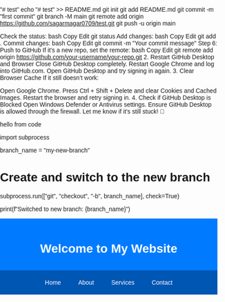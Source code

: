 "# test" 
echo "# test" >> README.md
git init
git add README.md
git commit -m "first commit"
git branch -M main
git remote add origin https://github.com/sagarmagar0709/test.git
git push -u origin main

Check the status:
bash
Copy
Edit
git status
Add changes:
bash
Copy
Edit
git add .
Commit changes:
bash
Copy
Edit
git commit -m "Your commit message"
Step 6: Push to GitHub
If it's a new repo, set the remote:
bash
Copy
Edit
git remote add origin https://github.com/your-username/your-repo.git
2. Restart GitHub Desktop and Browser
Close GitHub Desktop completely.
Restart Google Chrome and log into GitHub.com.
Open GitHub Desktop and try signing in again.
3. Clear Browser Cache
If it still doesn’t work:

Open Google Chrome.
Press Ctrl + Shift + Delete and clear Cookies and Cached Images.
Restart the browser and retry signing in.
4. Check if GitHub Desktop is Blocked
Open Windows Defender or Antivirus settings.
Ensure GitHub Desktop is allowed through the firewall.
Let me know if it's still stuck! 🚀






hello from code


import subprocess

branch_name = "my-new-branch"

# Create and switch to the new branch
subprocess.run(["git", "checkout", "-b", branch_name], check=True)

print(f"Switched to new branch: {branch_name}")

<!DOCTYPE html>
<html lang="en">
<head>
    <meta charset="UTF-8">
    <meta name="viewport" content="width=device-width, initial-scale=1.0">
    <title>My Website</title>
    <style>
        body {
            font-family: Arial, sans-serif;
            margin: 0;
            padding: 0;
            box-sizing: border-box;
        }
        .header {
            background: #007bff;
            color: white;
            padding: 15px;
            text-align: center;
        }
        .nav {
            display: flex;
            justify-content: center;
            background: #0056b3;
            padding: 10px;
        }
        .nav a {
            color: white;
            text-decoration: none;
            padding: 10px 20px;
        }
        .hero {
            display: flex;
            align-items: center;
            justify-content: center;
            height: 50vh;
            background: #f4f4f4;
            text-align: center;
        }
        .footer {
            background: #333;
            color: white;
            text-align: center;
            padding: 10px;
            position: fixed;
            width: 100%;
            bottom: 0;
        }
    </style>
</head>
<body>
    <div class="header">
        <h1>Welcome to My Website</h1>
    </div>
    <div class="nav">
        <a href="#">Home</a>
        <a href="#">About</a>
        <a href="#">Services</a>
        <a href="#">Contact</a>
    </div>
    